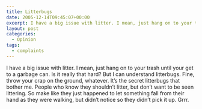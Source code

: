 ```yaml
---
title: Litterbugs
date: 2005-12-14T09:45:07+00:00
excerpt: I have a big issue with litter. I mean, just hang on to your trash until your get to a garbage can. Is it really that
layout: post
categories:
  - Opinion
tags:
  - complaints
---
```

I have a big issue with litter. I mean, just hang on to your trash until your get to a garbage can. Is it really that hard? But I can understand litterbugs. Fine, throw your crap on the ground, whatever. It&#8217;s the secret litterbugs that bother me. People who know they shouldn&#8217;t litter, but don&#8217;t want to be seen littering. So make like they just happened to let something fall from their hand as they were walking, but didn&#8217;t notice so they didn&#8217;t pick it up. Grrr.